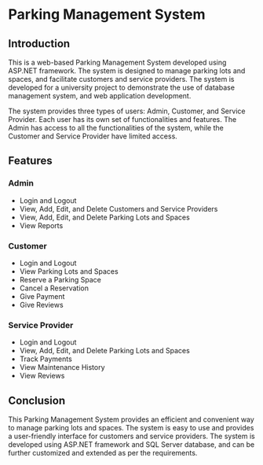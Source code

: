 # Parking Management System

## Introduction

This is a web-based Parking Management System developed using ASP.NET framework. The system is designed to manage parking lots and spaces, and facilitate customers and service providers. The system is developed for a university project to demonstrate the use of database management system, and web application development.

The system provides three types of users: Admin, Customer, and Service Provider. Each user has its own set of functionalities and features. The Admin has access to all the functionalities of the system, while the Customer and Service Provider have limited access.

## Features

### Admin
- Login and Logout
- View, Add, Edit, and Delete Customers and Service Providers
- View, Add, Edit, and Delete Parking Lots and Spaces
- View Reports

### Customer
- Login and Logout
- View Parking Lots and Spaces
- Reserve a Parking Space
- Cancel a Reservation
- Give Payment
- Give Reviews

### Service Provider
- Login and Logout
- View, Add, Edit, and Delete Parking Lots and Spaces
- Track Payments
- View Maintenance History
- View Reviews

## Conclusion

This Parking Management System provides an efficient and convenient way to manage parking lots and spaces. The system is easy to use and provides a user-friendly interface for customers and service providers. The system is developed using ASP.NET framework and SQL Server database, and can be further customized and extended as per the requirements.
